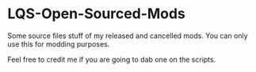 # LQS-Open-Sourced-Mods
Some source files stuff of my released and cancelled mods.
You can only use this for modding purposes. 

Feel free to credit me if you are going to dab one on the scripts.
